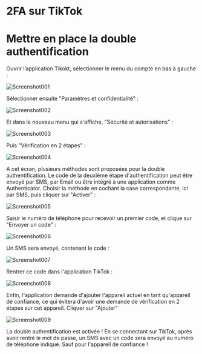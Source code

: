 # 2FA sur TikTok

# Mettre en place la double authentification

Ouvrir l’application Tikokt, sélectionner le menu du compte en bas à gauche : 

![Screenshot001](/screenshots/mfa-tiktok/screenshot001.png)

Sélectionner ensuite "Paramètres et confidentialité" : 

![Screenshot002](/screenshots/mfa-tiktok/screenshot002.png)

Et dans le nouveau menu qui s'affiche, "Sécurité et autorisations" : 

![Screenshot003](/screenshots/mfa-tiktok/screenshot003.png)

Puis "Vérification en 2 étapes" : 

![Screenshot004](/screenshots/mfa-tiktok/screenshot004.png)

A cet écran, plusieurs méthodes sont proposées pour la double authentification. Le code de la deuxième étape d'authentification peut être envoyé par SMS, par Email ou être intégré à une application comme Authenticator.
Choisir la méthode en cochant la case correspondante, ici par SMS, puis cliquer sur "Activer" : 

![Screenshot005](/screenshots/mfa-tiktok/screenshot005.png)

Saisir le numéro de téléphone pour recevoir un premier code, et clique sur "Envoyer un code" : 


![Screenshot006](/screenshots/mfa-tiktok/screenshot006.png)


Un SMS sera envoyé, contenant le code : 

![Screenshot007](/screenshots/mfa-tiktok/screenshot007.png)

Rentrer ce code dans l'application TikTok : 


![Screenshot008](/screenshots/mfa-tiktok/screenshot008.png)


Enfin, l'application demande d'ajouter l'appareil actuel en tant qu'appareil de confiance, ce qui  évitera d'avoir une demande de vérification en 2 étapes sur cet appareil.
Cliquer sur "Ajouter"

![Screenshot009](/screenshots/mfa-tiktok/screenshot009.png)

La double authentification est activée !
En se connectant sur TikTok, après avoir rentré le mot de passe, un SMS avec un code sera envoyé au numéro de téléphone indiqué.
Sauf pour l'appareil de confiance !